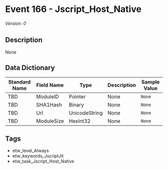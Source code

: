 # Event 166 - Jscript_Host_Native
###### Version: 0

## Description
None

## Data Dictionary
|Standard Name|Field Name|Type|Description|Sample Value|
|---|---|---|---|---|
|TBD|ModuleID|Pointer|None|`None`|
|TBD|SHA1Hash|Binary|None|`None`|
|TBD|Url|UnicodeString|None|`None`|
|TBD|ModuleSize|HexInt32|None|`None`|

## Tags
* etw_level_Always
* etw_keywords_JscriptJit
* etw_task_Jscript_Host_Native